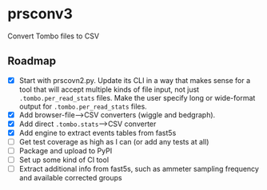 # prsconv3
Convert Tombo files to CSV

## Roadmap
- [x] Start with prscovn2.py. Update its CLI in a way that makes sense for a tool that will accept multiple kinds of file input, not just `.tombo.per_read_stats` files. Make the user specify long or wide-format output for `.tombo.per_read_stats` files.
- [x] Add browser-file-->CSV converters (wiggle and bedgraph).
- [x] Add direct `.tombo.stats`-->CSV converter
- [x] Add engine to extract events tables from fast5s
- [ ] Get test coverage as high as I can (or add any tests at all)
- [ ] Package and upload to PyPI
- [ ] Set up some kind of CI tool
- [ ] Extract additional info from fast5s, such as ammeter sampling frequency and available corrected groups
